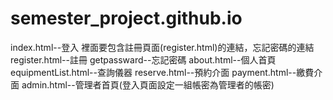 # semester_project.github.io
index.html--登入
  裡面要包含註冊頁面(register.html)的連結，忘記密碼的連結
register.html--註冊
getpassward--忘記密碼
about.html--個人首頁
equipmentList.html--查詢儀器
reserve.html--預約介面
payment.html--繳費介面
admin.html--管理者首頁(登入頁面設定一組帳密為管理者的帳密)

